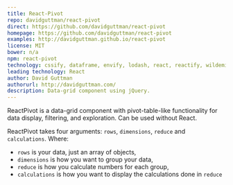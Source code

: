 ```yaml
---
title: React-Pivot
repo: davidguttman/react-pivot
direct: https://github.com/davidguttman/react-pivot
homepage: https://github.com/davidguttman/react-pivot
examples: http://davidguttman.github.io/react-pivot
license: MIT
bower: n/a
npm: react-pivot
technology: cssify, dataframe, envify, lodash, react, reactify, wildemitter, xtend
leading technology: React
author: David Guttman
authorurl: http://davidguttman.com/
description: Data-grid component using jQuery.
---
```


ReactPivot is a data-grid component with pivot-table-like functionality for data display, filtering, and exploration. Can be used without React.

ReactPivot takes four arguments: `rows`, `dimensions`, `reduce` and `calculations`. Where:

* `rows` is your data, just an array of objects,
* `dimensions` is how you want to group your data,
* `reduce` is how you calculate numbers for each group,
* `calculations` is how you want to display the calculations done in `reduce`